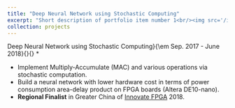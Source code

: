 ```yaml
---
title: "Deep Neural Network using Stochastic Computing"
excerpt: "Short description of portfolio item number 1<br/><img src='/images/scdnn.png' width='300'>"
collection: projects
---
```


Deep Neural Network using Stochastic Computing}{\em Sep. 2017 - June 2018}{}{}
* 
* Implement Multiply-Accumulate (MAC) and various operations via stochastic computation.
* Build a neural network with lower hardware cost in terms of power consumption area-delay product on FPGA boards (Altera DE10-nano).
* **Regional Finalist** in Greater China of [Innovate FPGA](http://www.innovatefpga.com/) 2018.